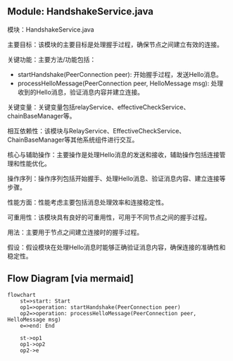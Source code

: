 ## Module: HandshakeService.java
模块：HandshakeService.java

主要目标：该模块的主要目标是处理握手过程，确保节点之间建立有效的连接。

关键功能：主要方法/功能包括：
- startHandshake(PeerConnection peer): 开始握手过程，发送Hello消息。
- processHelloMessage(PeerConnection peer, HelloMessage msg): 处理收到的Hello消息，验证消息内容并建立连接。

关键变量：关键变量包括relayService、effectiveCheckService、chainBaseManager等。

相互依赖性：该模块与RelayService、EffectiveCheckService、ChainBaseManager等其他系统组件进行交互。

核心与辅助操作：主要操作是处理Hello消息的发送和接收，辅助操作包括连接管理和性能优化。

操作序列：操作序列包括开始握手、处理Hello消息、验证消息内容、建立连接等步骤。

性能方面：性能考虑主要包括消息处理效率和连接稳定性。

可重用性：该模块具有良好的可重用性，可用于不同节点之间的握手过程。

用法：主要用于节点之间建立连接时的握手过程。

假设：假设模块在处理Hello消息时能够正确验证消息内容，确保连接的准确性和稳定性。
## Flow Diagram [via mermaid]
```mermaid
flowchart
    st=>start: Start
    op1=>operation: startHandshake(PeerConnection peer)
    op2=>operation: processHelloMessage(PeerConnection peer, HelloMessage msg)
    e=>end: End

    st->op1
    op1->op2
    op2->e
```

